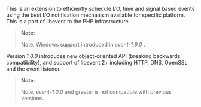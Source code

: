 This is an extension to efficiently schedule I/O, time and signal based
events using the best I/O notification mechanism available for specific
platform. This is a port of libevent to the PHP infrastructure.

> **Note**:
>
> Note, Windows support introduced in *event-1.9.0* .

Version *1.0.0* introduces new object-oriented API (breaking backwards
compatibility), and support of libevent 2+ including HTTP, DNS, OpenSSL
and the event listener.

> **Note**:
>
> Note, *event-1.0.0* and greater is not compatible with previous
> versions.
